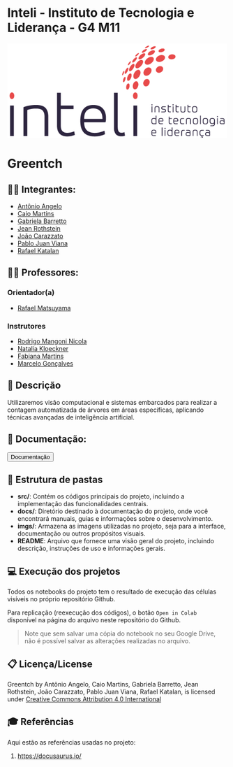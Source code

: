 # Inteli - Instituto de Tecnologia e Liderança - G4 M11

<p align="center">
<a href= "https://www.inteli.edu.br/"><img src="imgs/inteli.png" alt="Inteli - Instituto de Tecnologia e Liderança" border="0"></a>
</p>

# Greentch

## :student: Integrantes: 
- <a href="https://www.linkedin.com/in/antonioangeloteixeira/">Antônio Angelo</a>
- <a href="https://www.linkedin.com/in/caiomt/">Caio Martins</a>
- <a href="https://www.linkedin.com/in/gabriela-barretto-dados/">Gabriela Barretto</a>
- <a href="https://www.linkedin.com/in/jeanrothstein/">Jean Rothstein</a> 
- <a href="https://www.linkedin.com/in/joaocarazzato/">João Carazzato</a> 
- <a href="https://www.linkedin.com/in/pablo-ruan-lana-viana/">Pablo Juan Viana</a>
- <a href="https://www.linkedin.com/in/rafael-katalan/">Rafael Katalan</a> 

## :teacher: Professores:

### Orientador(a) 
- <a href="https://www.linkedin.com/in/rafaelmatsuyama/">Rafael Matsuyama</a>
### Instrutores
- <a href="https://www.linkedin.com/in/rodrigo-mangoni-nicola-537027158/">Rodrigo Mangoni Nicola</a>
- <a href="https://www.linkedin.com/in/natalia-k-37a62052/">Natalia Kloeckner</a> 
- <a href="https://www.linkedin.com/in/fabiana-martins-de-oliveira-8993b0b2/">Fabiana Martins</a> 
- <a href="https://www.linkedin.com/in/marcelo-gon%C3%A7alves-phd-a550652/">Marcelo Gonçalves</a>

## 📝 Descrição

Utilizaremos visão computacional e sistemas embarcados para realizar a contagem automatizada de árvores em áreas específicas, aplicando técnicas avançadas de inteligência artificial.

## :book: Documentação:

<a href="https://inteli-college.github.io/2024-2A-T02-EC11-G04/"><button>Documentação</button></a>

## 📁 Estrutura de pastas

- **src/**: Contém os códigos principais do projeto, incluindo a implementação das funcionalidades centrais.
- **docs/**: Diretório destinado à documentação do projeto, onde você encontrará manuais, guias e informações sobre o desenvolvimento.
- **imgs/**: Armazena as imagens utilizadas no projeto, seja para a interface, documentação ou outros propósitos visuais.
- **README**: Arquivo que fornece uma visão geral do projeto, incluindo descrição, instruções de uso e informações gerais.

## 💻 Execução dos projetos

Todos os notebooks do projeto tem o resultado de execução das células visíveis no próprio repositório Github.

Para replicação (reexecução dos códigos), o botão `Open in Colab` disponível na página do arquivo neste repositório do Github.
> Note que sem salvar uma cópia do notebook no seu Google Drive, não é possível salvar as alterações realizadas no arquivo.

## 📋 Licença/License

<p xmlns:cc="http://creativecommons.org/ns#" xmlns:dct="http://purl.org/dc/terms/"><span property="dct:title">Greentch</span> by <span property="cc:attributionName">Antônio Angelo, Caio Martins, Gabriela Barretto, Jean Rothstein, João Carazzato, Pablo Juan Viana, Rafael Katalan,</span> is licensed under <a href="https://creativecommons.org/licenses/by/4.0/?ref=chooser-v1" target="_blank" rel="license noopener noreferrer" style="display:inline-block;">Creative Commons Attribution 4.0 International<img style="height:22px!important;margin-left:3px;vertical-align:text-bottom;" src="https://mirrors.creativecommons.org/presskit/icons/cc.svg?ref=chooser-v1" alt=""><img style="height:22px!important;margin-left:3px;vertical-align:text-bottom;" src="https://mirrors.creativecommons.org/presskit/icons/by.svg?ref=chooser-v1" alt=""></a></p>

## 🎓 Referências

Aqui estão as referências usadas no projeto:

1. <https://docusaurus.io/>
